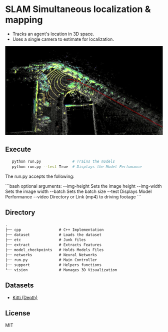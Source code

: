 # SLAM Simultaneous localization & mapping  
- Tracks an agent's location in 3D space. 
- Uses a single camera to estimate for localization.
<img src="etc/ptcloud.jpg" /> 

Execute
---
```bash
   python run.py              # Trains the models
   python run.py --test True  # Displays the Model Perfomance
```

<p>The run.py accepts the following:</p>
```bash
optional arguments:
  --img-height            Sets the image height
  --img-width             Sets the image width
  --batch                 Sets the batch size 
  --test                  Displays Model Performance 
  --video                 Directory or Link (mp4) to driving footage              
```

Directory 
--
    .
    ├── cpp                 # C++ Implementation
    ├── dataset             # Loads the dataset
    ├── etc                 # Junk files
    ├── extract             # Extracts Features
    ├── model_checkpoints   # Holds Models Files
    ├── networks            # Neural Networks
    ├── run.py              # Main Controller
    ├── support             # Helpers functions
    └── vision              # Manages 3D Visualization


Datasets
--
- [Kitti (Depth)](http://www.cvlibs.net/datasets/kitti/eval_depth_all.php)

License
---
MIT


